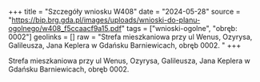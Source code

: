 +++
title = "Szczegóły wniosku W408"
date = "2024-05-28"
source = "https://bip.brg.gda.pl/images/uploads/wnioski-do-planu-ogolnego/w408_f5ccaacf9a15.pdf"
tags = ["wnioski-ogolne", "obręb: 0002"]
geolinks = []
raw = "Strefa mieszkaniowa przy ul Wenus, Ozyrysa, Galileusza, Jana Keplera w Gdańsku Barniewicach, obręb 0002. "
+++

Strefa mieszkaniowa przy ul Wenus, Ozyrysa, Galileusza, Jana Keplera w Gdańsku
Barniewicach, obręb 0002.




